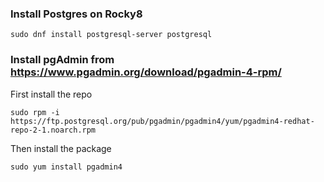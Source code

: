 ### Install Postgres on Rocky8  

    sudo dnf install postgresql-server postgresql  

### Install pgAdmin from https://www.pgadmin.org/download/pgadmin-4-rpm/  
First install the repo  
  
    sudo rpm -i https://ftp.postgresql.org/pub/pgadmin/pgadmin4/yum/pgadmin4-redhat-repo-2-1.noarch.rpm  

Then install the package  
  
    sudo yum install pgadmin4
